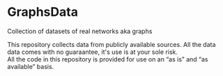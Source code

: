 # GraphsData
Collection of datasets of real networks aka graphs 

This repository collects data from publicly available sources. All the data data comes with no guaraantee, it's use is at your sole risk.  
All the code in this repository is provided for use on an “as is” and “as available” basis. 
